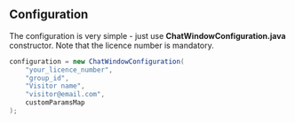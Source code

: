 ## Configuration

The configuration is very simple - just use **ChatWindowConfiguration.java** constructor. Note that the licence number is mandatory.


```java
configuration = new ChatWindowConfiguration(
	"your_licence_number", 
	"group_id", 
	"Visitor name", 
	"visitor@email.com", 
	customParamsMap
);
```